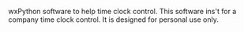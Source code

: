 wxPython software to help time clock control. This software ins't for a company time clock control. It is designed for personal use only.